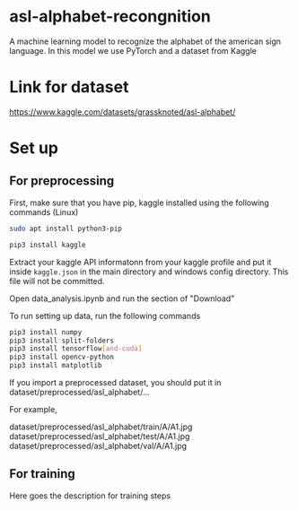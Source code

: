 # asl-alphabet-recongnition
A machine learning model to recognize the alphabet of the american sign language. In this model we use PyTorch and a dataset from Kaggle

# Link for dataset

https://www.kaggle.com/datasets/grassknoted/asl-alphabet/

# Set up
## For preprocessing
First, make sure that you have pip, kaggle installed using the following commands (Linux)

```sh
sudo apt install python3-pip
```

```sh
pip3 install kaggle
```

Extract your kaggle API informatonn from your kaggle profile and put it inside `kaggle.json` in the main directory and windows config directory. This file will not be committed.

Open data_analysis.ipynb and run the section of "Download"

To run setting up data, run the following commands

```sh
pip3 install numpy
pip3 install split-folders
pip3 install tensorflow[and-cuda]
pip3 install opencv-python
pip3 install matplotlib
```

If you import a preprocessed dataset, you should put it in dataset/preprocessed/asl_alphabet/...

For example, 

dataset/preprocessed/asl_alphabet/train/A/A1.jpg
dataset/preprocessed/asl_alphabet/test/A/A1.jpg
dataset/preprocessed/asl_alphabet/val/A/A1.jpg

## For training
Here goes the description for training steps
